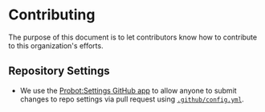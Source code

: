 # Contributing

The purpose of this document is to let contributors know how to
contribute to this organization's efforts.

## Repository Settings

* We use the [Probot:Settings GitHub app](https://github.com/apps/settings)
  to allow anyone to submit changes to repo settings via pull request
  using [`.github/config.yml`](.github/config.yml).

